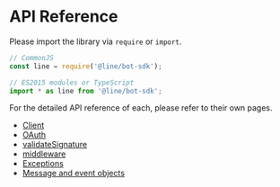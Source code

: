 # API Reference

Please import the library via `require` or `import`.

``` js
// CommonJS
const line = require('@line/bot-sdk');

// ES2015 modules or TypeScript
import * as line from '@line/bot-sdk';
```

For the detailed API reference of each, please refer to their own pages.

- [Client](api-reference/client.md)
- [OAuth](api-reference/oauth.md)
- [validateSignature](api-reference/validate-signature.md)
- [middleware](api-reference/middleware.md)
- [Exceptions](api-reference/exceptions.md)
- [Message and event objects](api-reference/message-and-event-objects.md)
